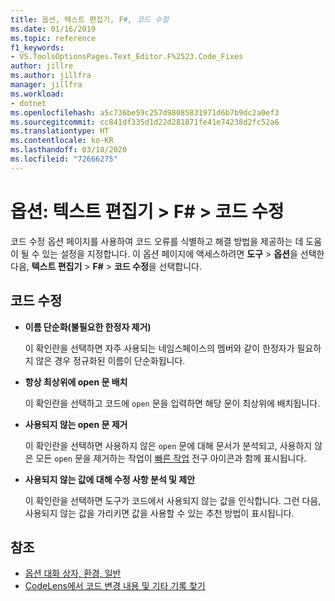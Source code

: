 ```yaml
---
title: 옵션, 텍스트 편집기, F#, 코드 수정
ms.date: 01/16/2019
ms.topic: reference
f1_keywords:
- VS.ToolsOptionsPages.Text_Editor.F%2523.Code_Fixes
author: jillre
ms.author: jillfra
manager: jillfra
ms.workload:
- dotnet
ms.openlocfilehash: a5c736be59c257d98085831971d6b7b9dc2a0ef3
ms.sourcegitcommit: cc841df335d1d22d281871fe41e74238d2fc52a6
ms.translationtype: HT
ms.contentlocale: ko-KR
ms.lasthandoff: 03/18/2020
ms.locfileid: "72666275"
---
```

# <a name="options-text-editor--f--code-fixes"></a>옵션: 텍스트 편집기 > F# > 코드 수정

코드 수정 옵션 페이지를 사용하여 코드 오류를 식별하고 해결 방법을 제공하는 데 도움이 될 수 있는 설정을 지정합니다. 이 옵션 페이지에 액세스하려면 **도구** > **옵션**을 선택한 다음, **텍스트 편집기** > **F#**  > **코드 수정**을 선택합니다.

## <a name="code-fixes"></a>코드 수정

- **이름 단순화(불필요한 한정자 제거)**

  이 확인란을 선택하면 자주 사용되는 네임스페이스의 멤버와 같이 한정자가 필요하지 않은 경우 정규화된 이름이 단순화됩니다.

- **항상 최상위에 open 문 배치**

  이 확인란을 선택하고 코드에 `open` 문을 입력하면 해당 문이 최상위에 배치됩니다.

- **사용되지 않는 open 문 제거**

  이 확인란을 선택하면 사용하지 않은 `open` 문에 대해 문서가 분석되고, 사용하지 않은 모든 `open` 문을 제거하는 작업이 [빠른 작업](../quick-actions.md) 전구 아이콘과 함께 표시됩니다.

- **사용되지 않는 값에 대해 수정 사항 분석 및 제안**

  이 확인란을 선택하면 도구가 코드에서 사용되지 않는 값을 인식합니다. 그런 다음, 사용되지 않는 값을 가리키면 값을 사용할 수 있는 추천 방법이 표시됩니다.

## <a name="see-also"></a>참조

- [옵션 대화 상자, 환경, 일반](../../ide/reference/general-environment-options-dialog-box.md)
- [CodeLens에서 코드 변경 내용 및 기타 기록 찾기](../../ide/find-code-changes-and-other-history-with-codelens.md)
